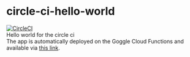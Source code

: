 # circle-ci-hello-world
[![CircleCI](https://circleci.com/gh/zeionara/circle-ci-hello-world.svg?style=svg)](https://circleci.com/gh/zeionara/circle-ci-hello-world)  
Hello world for the circle ci  
The app is automatically deployed on the Goggle Cloud Functions and available via [this link](bit.ly/circle-ci-hello-world).

